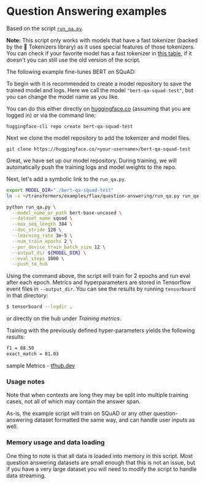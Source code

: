 <!---
Copyright 2021 The Google Flax Team Authors and HuggingFace Team. All rights reserved.

Licensed under the Apache License, Version 2.0 (the "License");
you may not use this file except in compliance with the License.
You may obtain a copy of the License at

    http://www.apache.org/licenses/LICENSE-2.0

Unless required by applicable law or agreed to in writing, software
distributed under the License is distributed on an "AS IS" BASIS,
WITHOUT WARRANTIES OR CONDITIONS OF ANY KIND, either express or implied.
See the License for the specific language governing permissions and
limitations under the License.
-->

# Question Answering examples

Based on the script [`run_qa.py`](https://github.com/huggingface/transformers/blob/master/examples/flax/question-answering/run_qa.py).

**Note:** This script only works with models that have a fast tokenizer (backed by the 🤗 Tokenizers library) as it
uses special features of those tokenizers. You can check if your favorite model has a fast tokenizer in
[this table](https://huggingface.co/transformers/index.html#supported-frameworks), if it doesn't you can still use the old version
of the script.


The following example fine-tunes BERT on SQuAD:

To begin with it is recommended to create a model repository to save the trained model and logs.
Here we call the model `"bert-qa-squad-test"`, but you can change the model name as you like.

You can do this either directly on [huggingface.co](https://huggingface.co/new) (assuming that
you are logged in) or via the command line:

```
huggingface-cli repo create bert-qa-squad-test
```

Next we clone the model repository to add the tokenizer and model files.

```
git clone https://huggingface.co/<your-username>/bert-qa-squad-test
```

Great, we have set up our model repository. During training, we will automatically
push the training logs and model weights to the repo.

Next, let's add a symbolic link to the `run_qa.py`.

```bash
export MODEL_DIR="./bert-qa-squad-test"
ln -s ~/transformers/examples/flax/question-answering/run_qa.py run_qa.py
```

```bash
python run_qa.py \
  --model_name_or_path bert-base-uncased \
  --dataset_name squad \
  --max_seq_length 384 \
  --doc_stride 128 \
  --learning_rate 3e-5 \
  --num_train_epochs 2 \
  --per_device_train_batch_size 12 \
  --output_dir ${MODEL_DIR} \
  --eval_steps 1000 \
  --push_to_hub
```

Using the command above, the script will train for 2 epochs and run eval after each epoch. 
Metrics and hyperparameters are stored in Tensorflow event files in `--output_dir`.
You can see the results by running `tensorboard` in that directory:

```bash
$ tensorboard --logdir .
```

or directly on the hub under *Training metrics*.

Training with the previously defined hyper-parameters yields the following results:

```bash
f1 = 88.50
exact_match = 81.03
```

sample Metrics - [tfhub.dev](https://tensorboard.dev/experiment/6gU75Hx8TGCnc6tr4ZgI9Q)


### Usage notes
Note that when contexts are long they may be split into multiple training cases, not all of which may contain
the answer span. 

As-is, the example script will train on SQuAD or any other question-answering dataset formatted the same way, and can handle user
inputs as well.

### Memory usage and data loading

One thing to note is that all data is loaded into memory in this script. Most question answering datasets are small
enough that this is not an issue, but if you have a very large dataset you will need to modify the script to handle
data streaming.
